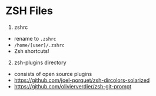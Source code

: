 # ZSH Files

1) zshrc
  - rename to `.zshrc`
  - `/home/[user]/.zshrc`
  - Zsh shortcuts!

2) zsh-plugins directory
  - consists of open source plugins
  - https://github.com/joel-porquet/zsh-dircolors-solarized
  - https://github.com/olivierverdier/zsh-git-prompt

